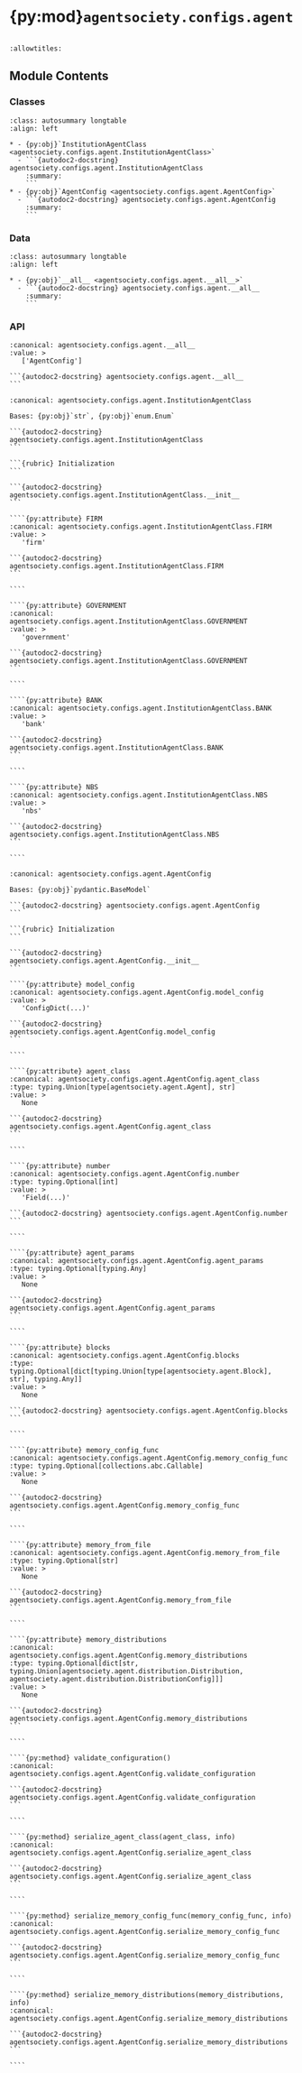# {py:mod}`agentsociety.configs.agent`

```{py:module} agentsociety.configs.agent
```

```{autodoc2-docstring} agentsociety.configs.agent
:allowtitles:
```

## Module Contents

### Classes

````{list-table}
:class: autosummary longtable
:align: left

* - {py:obj}`InstitutionAgentClass <agentsociety.configs.agent.InstitutionAgentClass>`
  - ```{autodoc2-docstring} agentsociety.configs.agent.InstitutionAgentClass
    :summary:
    ```
* - {py:obj}`AgentConfig <agentsociety.configs.agent.AgentConfig>`
  - ```{autodoc2-docstring} agentsociety.configs.agent.AgentConfig
    :summary:
    ```
````

### Data

````{list-table}
:class: autosummary longtable
:align: left

* - {py:obj}`__all__ <agentsociety.configs.agent.__all__>`
  - ```{autodoc2-docstring} agentsociety.configs.agent.__all__
    :summary:
    ```
````

### API

````{py:data} __all__
:canonical: agentsociety.configs.agent.__all__
:value: >
   ['AgentConfig']

```{autodoc2-docstring} agentsociety.configs.agent.__all__
```

````

`````{py:class} InstitutionAgentClass()
:canonical: agentsociety.configs.agent.InstitutionAgentClass

Bases: {py:obj}`str`, {py:obj}`enum.Enum`

```{autodoc2-docstring} agentsociety.configs.agent.InstitutionAgentClass
```

```{rubric} Initialization
```

```{autodoc2-docstring} agentsociety.configs.agent.InstitutionAgentClass.__init__
```

````{py:attribute} FIRM
:canonical: agentsociety.configs.agent.InstitutionAgentClass.FIRM
:value: >
   'firm'

```{autodoc2-docstring} agentsociety.configs.agent.InstitutionAgentClass.FIRM
```

````

````{py:attribute} GOVERNMENT
:canonical: agentsociety.configs.agent.InstitutionAgentClass.GOVERNMENT
:value: >
   'government'

```{autodoc2-docstring} agentsociety.configs.agent.InstitutionAgentClass.GOVERNMENT
```

````

````{py:attribute} BANK
:canonical: agentsociety.configs.agent.InstitutionAgentClass.BANK
:value: >
   'bank'

```{autodoc2-docstring} agentsociety.configs.agent.InstitutionAgentClass.BANK
```

````

````{py:attribute} NBS
:canonical: agentsociety.configs.agent.InstitutionAgentClass.NBS
:value: >
   'nbs'

```{autodoc2-docstring} agentsociety.configs.agent.InstitutionAgentClass.NBS
```

````

`````

`````{py:class} AgentConfig(/, **data: typing.Any)
:canonical: agentsociety.configs.agent.AgentConfig

Bases: {py:obj}`pydantic.BaseModel`

```{autodoc2-docstring} agentsociety.configs.agent.AgentConfig
```

```{rubric} Initialization
```

```{autodoc2-docstring} agentsociety.configs.agent.AgentConfig.__init__
```

````{py:attribute} model_config
:canonical: agentsociety.configs.agent.AgentConfig.model_config
:value: >
   'ConfigDict(...)'

```{autodoc2-docstring} agentsociety.configs.agent.AgentConfig.model_config
```

````

````{py:attribute} agent_class
:canonical: agentsociety.configs.agent.AgentConfig.agent_class
:type: typing.Union[type[agentsociety.agent.Agent], str]
:value: >
   None

```{autodoc2-docstring} agentsociety.configs.agent.AgentConfig.agent_class
```

````

````{py:attribute} number
:canonical: agentsociety.configs.agent.AgentConfig.number
:type: typing.Optional[int]
:value: >
   'Field(...)'

```{autodoc2-docstring} agentsociety.configs.agent.AgentConfig.number
```

````

````{py:attribute} agent_params
:canonical: agentsociety.configs.agent.AgentConfig.agent_params
:type: typing.Optional[typing.Any]
:value: >
   None

```{autodoc2-docstring} agentsociety.configs.agent.AgentConfig.agent_params
```

````

````{py:attribute} blocks
:canonical: agentsociety.configs.agent.AgentConfig.blocks
:type: typing.Optional[dict[typing.Union[type[agentsociety.agent.Block], str], typing.Any]]
:value: >
   None

```{autodoc2-docstring} agentsociety.configs.agent.AgentConfig.blocks
```

````

````{py:attribute} memory_config_func
:canonical: agentsociety.configs.agent.AgentConfig.memory_config_func
:type: typing.Optional[collections.abc.Callable]
:value: >
   None

```{autodoc2-docstring} agentsociety.configs.agent.AgentConfig.memory_config_func
```

````

````{py:attribute} memory_from_file
:canonical: agentsociety.configs.agent.AgentConfig.memory_from_file
:type: typing.Optional[str]
:value: >
   None

```{autodoc2-docstring} agentsociety.configs.agent.AgentConfig.memory_from_file
```

````

````{py:attribute} memory_distributions
:canonical: agentsociety.configs.agent.AgentConfig.memory_distributions
:type: typing.Optional[dict[str, typing.Union[agentsociety.agent.distribution.Distribution, agentsociety.agent.distribution.DistributionConfig]]]
:value: >
   None

```{autodoc2-docstring} agentsociety.configs.agent.AgentConfig.memory_distributions
```

````

````{py:method} validate_configuration()
:canonical: agentsociety.configs.agent.AgentConfig.validate_configuration

```{autodoc2-docstring} agentsociety.configs.agent.AgentConfig.validate_configuration
```

````

````{py:method} serialize_agent_class(agent_class, info)
:canonical: agentsociety.configs.agent.AgentConfig.serialize_agent_class

```{autodoc2-docstring} agentsociety.configs.agent.AgentConfig.serialize_agent_class
```

````

````{py:method} serialize_memory_config_func(memory_config_func, info)
:canonical: agentsociety.configs.agent.AgentConfig.serialize_memory_config_func

```{autodoc2-docstring} agentsociety.configs.agent.AgentConfig.serialize_memory_config_func
```

````

````{py:method} serialize_memory_distributions(memory_distributions, info)
:canonical: agentsociety.configs.agent.AgentConfig.serialize_memory_distributions

```{autodoc2-docstring} agentsociety.configs.agent.AgentConfig.serialize_memory_distributions
```

````

`````
